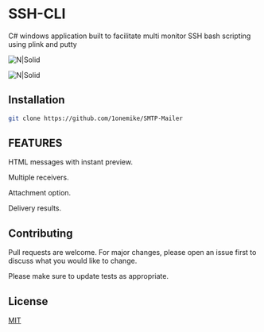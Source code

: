 # SSH-CLI
 C# windows application built to facilitate multi monitor SSH bash scripting using plink and putty

![N|Solid](https://linx.li/s/5csi1zn6.jpg)

![N|Solid](https://linx.li/s/1kz8kamg.jpg)


## Installation
```bash
git clone https://github.com/1onemike/SMTP-Mailer
```
## FEATURES
HTML messages with instant preview.

Multiple receivers.

Attachment option.

Delivery results.


## Contributing
Pull requests are welcome. For major changes, please open an issue first to discuss what you would like to change.

Please make sure to update tests as appropriate.

## License
[MIT](https://choosealicense.com/licenses/mit/)

